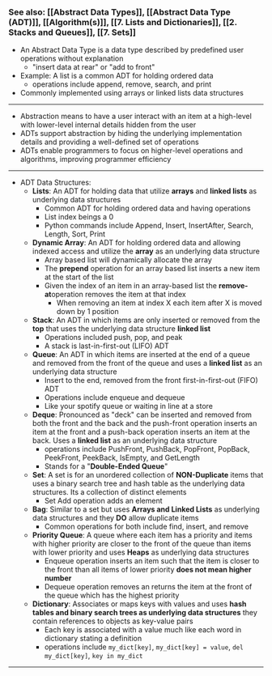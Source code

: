 ### See also: [[Abstract Data Types]], [[Abstract Data Type (ADT)]], [[Algorithm(s)]], [[7. Lists and Dictionaries]], [[2. Stacks and Queues]], [[7. Sets]]
- An Abstract Data Type is a data type described by predefined user operations without explanation
	- "insert data at rear" or "add to front"
- Example: A list is a common ADT for holding ordered data
	- operations include append, remove, search, and print
- Commonly implemented using arrays or linked lists data structures
---
- Abstraction means to have a user interact with an item at a high-level with lower-level internal details hidden from the user
- ADTs support abstraction by hiding the underlying implementation details and providing a well-defined set of operations
- ADTs enable programmers to focus on higher-level operations and algorithms, improving programmer efficiency
---
- ADT Data Structures:
	- **Lists**: An ADT for holding data that utilize **arrays** and **linked lists** as underlying data structures
		- Common ADT for holding ordered data and having operations
		- List index beings a 0
		- Python commands include Append, Insert, InsertAfter, Search, Length, Sort, Print
	- **Dynamic Array**: An ADT for holding ordered data and allowing indexed access and utilize the **array** as an underlying data structure
		- Array based list will dynamically allocate the array 
		- The **prepend** operation for an array based list inserts a new item at the start of the list
		- Given the index of an item in an array-based list the **remove-at**operation removes the item at that index
			- When removing an item at index X each item after X is moved down by 1 position
	- **Stack**: An ADT in which items are only inserted or removed from the **top** that uses the underlying data structure **linked list**
		- Operations included push, pop, and peak
		- A stack is last-in-first-out (LIFO) ADT
	- **Queue**: An ADT in which items are inserted at the end of a queue and removed from the front of the queue and uses a **linked list** as an underlying data structure
		- Insert to the end, removed from the front first-in-first-out (FIFO) ADT
		- Operations include enqueue and dequeue
		- Like your spotify queue or waiting in line at a store
	- **Deque**: Pronounced as "deck" can be inserted and removed from both the front and the back and the push-front operation inserts an item at the front and a push-back operation inserts an item at the back. Uses a **linked list** as an underlying data structure
		- operations include PushFront, PushBack, PopFront, PopBack, PeekFront, PeekBack, IsEmpty, and GetLength
		- Stands for a "**Double-Ended Queue**"
	- **Set**: A set is for an unordered collection of **NON-Duplicate** items that uses a binary search tree and hash table as the underlying data structures. Its a collection of distinct elements 
		- Set Add operation adds an element
	- **Bag**: Similar to a set but uses **Arrays and Linked Lists** as underlying data structures and they **DO** allow duplicate items
		- Common operations for both include find, insert, and remove
	- **Priority Queue**: A queue where each item has a priority and items with higher priority are closer to the front of the queue than items with lower priority and uses **Heaps** as underlying data structures
		- Enqueue operation inserts an item such that the item is closer to the front than all items of lower priority **does not mean higher number**
		- Dequeue operation removes an returns the item at the front of the queue which has the highest priority
	- **Dictionary**: Associates or maps keys with values and uses **hash tables and binary search trees as underlying data structures** they contain references to objects as key-value pairs
		- Each key is associated with a value much like each word in dictionary stating a definition
		- operations include `my_dict[key]`, `my_dict[key] = value`, `del my_dict[key]`, `key in my_dict`
---
